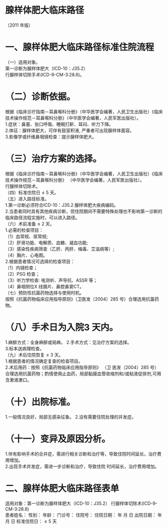 # 腺样体肥大临床路径  
（2011 年版）  
#     一、腺样体肥大临床路径标准住院流程  
（一）适用对象。  
第一诊断为腺样体肥大（ICD-10：J35.2）  
行腺样体切除手术(ICD-9-CM-3:28.6)。  
# （二）诊断依据。  
根据《临床诊疗指南－耳鼻喉科分册》（中华医学会编著，人民卫生出版社）《临床技术操作规范－耳鼻喉科分册》（中华医学会编著，人民军医出版社）。  
1.症状：鼻塞、张口呼吸、睡眠打鼾、耳闷、听力下降。  
2.体征：腺样体肥大，可伴有鼓室积液, 严重者可出现腺样体面容。  
3.影像学或纤维鼻咽镜检查：提示腺样体肥大。  
# （三）治疗方案的选择。  
根据《临床诊疗指南－耳鼻喉科分册》（中华医学会编著，人民卫生出版社）《临床技术操作规范－耳鼻喉科分册》
（中华医学会编著，人民军医出版社）。  
行腺样体切除术。  
（四）标准住院日${\leqslant}5$ 天。  
（五）进入路径标准。  
1.第一诊断必须符合ICD-10：J35.2 腺样体肥大疾病编码。  
2.当患者同时具有其他疾病诊断，但住院期间不需要特殊处理也不影响第一诊断的临床路径流程实施时，可以进入路径。  
（六）术前准备${\leqslant}2$ 天。  
1.必需的检查项目：  
（1）血常规、尿常规;  
（2）肝肾功能、电解质、血糖、凝血功能;  
（3）感染性疾病筛查（乙肝、丙肝、梅毒、艾滋病等）;  
（4）胸片、心电图。  
2.根据患者情况可选择的检查项目：  
（1）内镜检查；  
（2）PSG 检查；  
（3）听力学检查: 电测听、声导抗、ASSR 等；  
（4）鼻咽侧位X 线摄片、鼻腔鼻窦CT。  
（七）预防性抗菌药物选择与使用时机。  
按照《抗菌药物临床应用指导原则》（卫医发〔2004〕285 号）合理选用抗菌药物。  
#     （八）手术日为入院3 天内。  
1.麻醉方式：全身麻醉或局麻。   2.手术方式：见治疗方案的选择。  
3.标本送病理检查。  
（九）术后住院恢复${\leqslant}3$ 天。  
1.根据患者的情况确定复查的检查项目。  
2.术后用药：按照《抗菌药物临床应用指导原则》 （卫  医发〔2004〕285 号）合理选用抗菌药物；酌情使用止血药，局部黏膜血管收缩剂和/或粘液促排剂,可用含漱液漱口。  
# （十）出院标准。  
1.一般情况良好，局部无感染征象。   2.没有需要住院处理的并发症。  
# （十一）变异及原因分析。  
1.伴有影响手术的合并症，需进行相关诊断和治疗等，导致住院时间延长，治疗费用增加。  
2.出现手术并发症，需进一步诊断和治疗，导致住院 时间延长，治疗费用增加。  
# 二、腺样体肥大临床路径表单  
适用对象：第一诊断为腺样体肥大（ICD-10：J35.2）  行腺样体切除术(ICD-9-CM-3:28.6)  
患者姓名：             性别：     年龄：    门诊号：      住院号：             住院日期：    年    月    日  出院日期：    年    月    日  标准住院日：${\leqslant}5$ 天  
